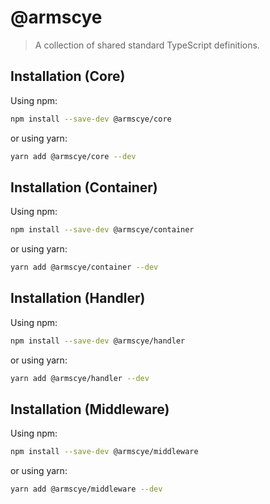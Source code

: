 # @armscye

> A collection of shared standard TypeScript definitions.

## Installation (Core)

Using npm:

```sh
npm install --save-dev @armscye/core
```

or using yarn:

```sh
yarn add @armscye/core --dev
```

## Installation (Container)

Using npm:

```sh
npm install --save-dev @armscye/container
```

or using yarn:

```sh
yarn add @armscye/container --dev
```

## Installation (Handler)

Using npm:

```sh
npm install --save-dev @armscye/handler
```

or using yarn:

```sh
yarn add @armscye/handler --dev
```

## Installation (Middleware)

Using npm:

```sh
npm install --save-dev @armscye/middleware
```

or using yarn:

```sh
yarn add @armscye/middleware --dev
```
